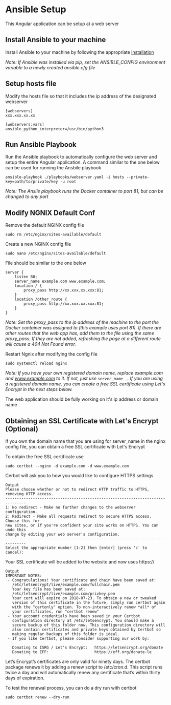 # Ansible Setup

This Angular application can be setup at a web server 

## Install Ansible to your machine

Install Ansible to your machine by following the appropriate [installation](https://docs.ansible.com/ansible/latest/installation_guide/intro_installation.html)

*Note: If Ansible was installed via pip, set the ANSIBLE_CONFIG environment variable to a newly created ansible.cfg file*

## Setup hosts file 

Modify the hosts file so that it includes the ip address of the designated webserver 

```
[webservers]
xxx.xxx.xx.xx

[webservers:vars]
ansible_python_interpreter=/usr/bin/python3
```

## Run Ansible Playbook

Run the Ansible playbook to automatically configure the web server and setup the entire Angular application. A command similar to the one below can be used for running the Ansbile playbook

```
ansible-playbook ./playbooks/webserver.yaml -i hosts --private-key=path/to/private/key -u root
```

*Note: The Ansile playbook runs the Docker container to port 81, but can be changed to any port*

## Modify NGNIX Default Conf

Remove the default NGINX config file
```
sudo rm /etc/nginx/sites-available/default
```

Create a new NGINX config file 
```
sudo nano /etc/nginx/sites-available/default
```

File should be similar to the one below
```
server {
    listen 80;
    server_name example.com www.example.com;
    location / {
        proxy_pass http://xx.xxx.xx.xxx:81;
    }
    location /other_route {
        proxy_pass http://xx.xxx.xx.xxx:81;
    }
}
```

*Note: Set the proxy_pass to the ip address of the machine to the port the Docker container was assigned to (this example uses port 81). If there are other routes that the web app has, add them to the file using the same proxy_pass. If they are not added, refreshing the page at a different route will cause a 404 Not Found error.*

Restart Ngnix after modifying the config file
```
sudo systemctl reload nginx
```

*Note: If you have your own registered domain name, replace example.com and www.example.com to it. If not, just use ```server_name _```. If you are using a registered domain name, you can create a free SSL certificate using Let's Encrypt in the next steps below.*

The web application should be fully working on it's ip address or domain name

## Obtaining an SSL Certificate with Let's Encrypt (Optional)

If you own the domain name that you are using for server_name in the nginx config file, you can obtain a free SSL certificate with Let's Encrypt

To obtain the free SSL certificate use 
```
sudo certbot --nginx -d example.com -d www.example.com
```

Cerbot will ask you to how you would like to configure HTTPS settings
```
Output
Please choose whether or not to redirect HTTP traffic to HTTPS, removing HTTP access.
-------------------------------------------------------------------------------
1: No redirect - Make no further changes to the webserver configuration.
2: Redirect - Make all requests redirect to secure HTTPS access. Choose this for
new sites, or if you're confident your site works on HTTPS. You can undo this
change by editing your web server's configuration.
-------------------------------------------------------------------------------
Select the appropriate number [1-2] then [enter] (press 'c' to cancel):
```

Your SSL certificate will be added to the website and now uses https://
```
Output
IMPORTANT NOTES:
 - Congratulations! Your certificate and chain have been saved at:
   /etc/letsencrypt/live/example.com/fullchain.pem
   Your key file has been saved at:
   /etc/letsencrypt/live/example.com/privkey.pem
   Your cert will expire on 2018-07-23. To obtain a new or tweaked
   version of this certificate in the future, simply run certbot again
   with the "certonly" option. To non-interactively renew *all* of
   your certificates, run "certbot renew"
 - Your account credentials have been saved in your Certbot
   configuration directory at /etc/letsencrypt. You should make a
   secure backup of this folder now. This configuration directory will
   also contain certificates and private keys obtained by Certbot so
   making regular backups of this folder is ideal.
 - If you like Certbot, please consider supporting our work by:

   Donating to ISRG / Let's Encrypt:   https://letsencrypt.org/donate
   Donating to EFF:                    https://eff.org/donate-le
```

Let’s Encrypt’s certificates are only valid for ninety days. The certbot package renews it by adding a renew script to /etc/cron.d. This script runs twice a day and will automatically renew any certificate that’s within thirty days of expiration.

To test the renewal process, you can do a dry run with certbot
```
sudo certbot renew --dry-run
```